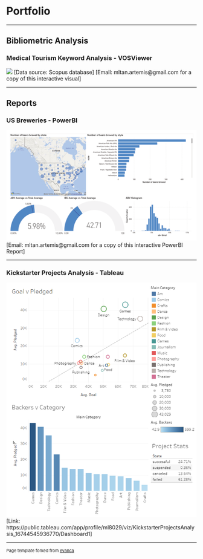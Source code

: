# Portfolio
---
## Bibliometric Analysis
### Medical Tourism Keyword Analysis - VOSViewer
<img src="images/MedicalTourismVOSviewer.png?raw=true"/>
[Data source: Scopus database]
[Email: mltan.artemis@gmail.com for a copy of this interactive visual]

---

## Reports 

### US Breweries - PowerBI
<img src="images/WYWMBeerPowerBI1024_1.png?raw=true"/>
[Email: mltan.artemis@gmail.com for a copy of this interactive PowerBI Report]

---
### Kickstarter Projects Analysis - Tableau

<img src="images/KickStartProj.PNG?raw=true"/>
[Link: https://public.tableau.com/app/profile/ml8029/viz/KickstarterProjectsAnalysis_16744545936770/Dashboard1]

---
<p style="font-size:11px">Page template forked from <a href="https://github.com/evanca/quick-portfolio">evanca</a></p>
<!-- Remove above link if you don't want to attibute -->
